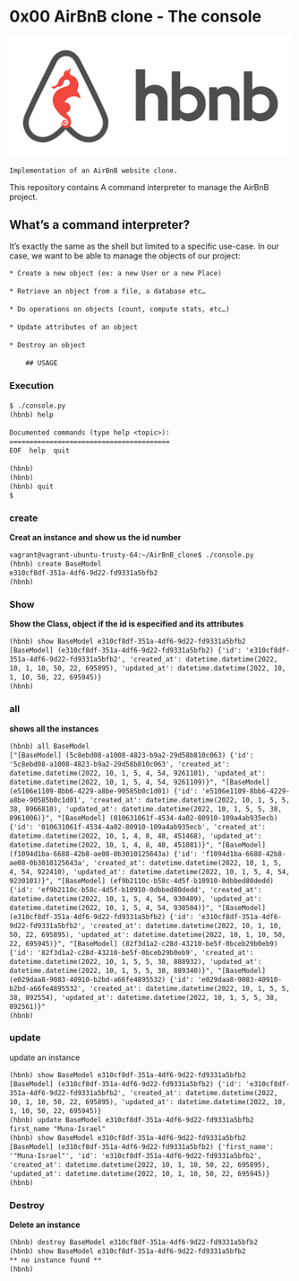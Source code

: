 # 0x00 AirBnB clone - The console

![ArBnB](clone.png)

	Implementation of an AirBnB website clone.
This repository contains A command interpreter to manage the AirBnB project.

## What’s a command interpreter?
It’s exactly the same as the shell but limited to a specific use-case. In our case, we want to be able to manage the objects of our project:

    * Create a new object (ex: a new User or a new Place)

    * Retrieve an object from a file, a database etc…

    * Do operations on objects (count, compute stats, etc…)

    * Update attributes of an object

    * Destroy an object

		## USAGE

### Execution
```
$ ./console.py
(hbnb) help

Documented commands (type help <topic>):
========================================
EOF  help  quit

(hbnb) 
(hbnb) 
(hbnb) quit
$
```

### create

**Creat an instance and show us the id number**

```
vagrant@vagrant-ubuntu-trusty-64:~/AirBnB_clone$ ./console.py 
(hbnb) create BaseModel
e310cf8df-351a-4df6-9d22-fd9331a5bfb2
(hbnb)
```
### Show

**Show the Class, object if the id is especified and its attributes**

```
(hbnb) show BaseModel e310cf8df-351a-4df6-9d22-fd9331a5bfb2
[BaseModel] (e310cf8df-351a-4df6-9d22-fd9331a5bfb2) {'id': 'e310cf8df-351a-4df6-9d22-fd9331a5bfb2', 'created_at': datetime.datetime(2022, 10, 1, 10, 50, 22, 695895), 'updated_at': datetime.datetime(2022, 10, 1, 10, 50, 22, 695945)}
(hbnb)
```
### all

**shows all the instances**

```
(hbnb) all BaseModel
["[BaseModel] (5c8ebd08-a1008-4823-b9a2-29d58b810c063) {'id': '5c8ebd08-a1008-4823-b9a2-29d58b810c063', 'created_at': datetime.datetime(2022, 10, 1, 5, 4, 54, 9261101), 'updated_at': datetime.datetime(2022, 10, 1, 5, 4, 54, 9261109)}", "[BaseModel] (e5106e1109-8bb6-4229-a8be-90585b0c1d01) {'id': 'e5106e1109-8bb6-4229-a8be-90585b0c1d01', 'created_at': datetime.datetime(2022, 10, 1, 5, 5, 38, 8966810), 'updated_at': datetime.datetime(2022, 10, 1, 5, 5, 38, 8961006)}", "[BaseModel] (010631061f-4534-4a02-80910-109a4ab935ecb) {'id': '010631061f-4534-4a02-80910-109a4ab935ecb', 'created_at': datetime.datetime(2022, 10, 1, 4, 8, 48, 451468), 'updated_at': datetime.datetime(2022, 10, 1, 4, 8, 48, 451081)}", "[BaseModel] (f1094d1ba-6688-42b8-ae08-0b3010125643a) {'id': 'f1094d1ba-6688-42b8-ae08-0b3010125643a', 'created_at': datetime.datetime(2022, 10, 1, 5, 4, 54, 922410), 'updated_at': datetime.datetime(2022, 10, 1, 5, 4, 54, 9230101)}", "[BaseModel] (ef9b2110c-b58c-4d5f-b10910-0dbbed80dedd) {'id': 'ef9b2110c-b58c-4d5f-b10910-0dbbed80dedd', 'created_at': datetime.datetime(2022, 10, 1, 5, 4, 54, 930489), 'updated_at': datetime.datetime(2022, 10, 1, 5, 4, 54, 930504)}", "[BaseModel] (e310cf8df-351a-4df6-9d22-fd9331a5bfb2) {'id': 'e310cf8df-351a-4df6-9d22-fd9331a5bfb2', 'created_at': datetime.datetime(2022, 10, 1, 10, 50, 22, 695895), 'updated_at': datetime.datetime(2022, 10, 1, 10, 50, 22, 695945)}", "[BaseModel] (82f3d1a2-c28d-43210-be5f-0bceb29b0eb9) {'id': '82f3d1a2-c28d-43210-be5f-0bceb29b0eb9', 'created_at': datetime.datetime(2022, 10, 1, 5, 5, 38, 888932), 'updated_at': datetime.datetime(2022, 10, 1, 5, 5, 38, 889340)}", "[BaseModel] (e029daa8-9083-40910-b2bd-a66fe4895532) {'id': 'e029daa8-9083-40910-b2bd-a66fe4895532', 'created_at': datetime.datetime(2022, 10, 1, 5, 5, 38, 892554), 'updated_at': datetime.datetime(2022, 10, 1, 5, 5, 38, 892561)}"
(hbnb)
```

 ### update

update an instance

```
(hbnb) show BaseModel e310cf8df-351a-4df6-9d22-fd9331a5bfb2
[BaseModel] (e310cf8df-351a-4df6-9d22-fd9331a5bfb2) {'id': 'e310cf8df-351a-4df6-9d22-fd9331a5bfb2', 'created_at': datetime.datetime(2022, 10, 1, 10, 50, 22, 695895), 'updated_at': datetime.datetime(2022, 10, 1, 10, 50, 22, 695945)}
(hbnb) update BaseModel e310cf8df-351a-4df6-9d22-fd9331a5bfb2 first_name "Muna-Israel"
(hbnb) show BaseModel e310cf8df-351a-4df6-9d22-fd9331a5bfb2
[BaseModel] (e310cf8df-351a-4df6-9d22-fd9331a5bfb2) {'first_name': '"Muna-Israel"', 'id': 'e310cf8df-351a-4df6-9d22-fd9331a5bfb2', 'created_at': datetime.datetime(2022, 10, 1, 10, 50, 22, 695895), 'updated_at': datetime.datetime(2022, 10, 1, 10, 50, 22, 695945)}
(hbnb)
```

### Destroy

**Delete an instance**

```
(hbnb) destroy BaseModel e310cf8df-351a-4df6-9d22-fd9331a5bfb2
(hbnb) show BaseModel e310cf8df-351a-4df6-9d22-fd9331a5bfb2
** no instance found **
(hbnb)
```
